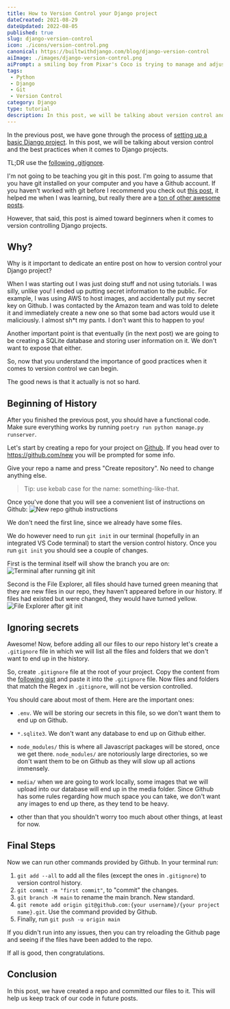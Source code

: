 ```yaml
---
title: How to Version Control your Django project
dateCreated: 2021-08-29
dateUpdated: 2022-08-05
published: true
slug: django-version-control
icon: ./icons/version-control.png
canonical: https://builtwithdjango.com/blog/django-version-control
aiImage: ./images/django-version-control.png
aiPrompt: a smiling boy from Pixar's Coco is trying to manage and adjust git branches which are real and 3d, cartoon style
tags:
 - Python
 - Django
 - Git
 - Version Control
category: Django
type: tutorial
description: In this post, we will be talking about version control and the best practices when it comes to Django projects.
---
```


In the previous post, we have gone through the process of [setting up a basic Django project](https://builtwithdjango.com/blog/basic-django-setup). In this post, we will be talking about version control and the best practices when it comes to Django projects.

TL;DR use the [following .gitignore](https://gist.github.com/rasulkireev/1412ab0c3585ab8ffa50764e68f2d6d7).

I'm not going to be teaching you git in this post. I'm going to assume that you have git installed on your computer and you have a Github account. If you haven't worked with git before I recommend you check out [this post](https://phoenixnap.com/kb/how-to-use-git), it helped me when I was learning, but really there are a [ton of other awesome posts](https://duckduckgo.com/?q=how+to+git&ia=web).

However, that said, this post is aimed toward beginners when it comes to version controlling Django projects.

## Why?

Why is it important to dedicate an entire post on how to version control your Django project?

When I was starting out I was just doing stuff and not using tutorials. I was silly, unlike you! I ended up putting secret information to the public. For example, I was using AWS to host images, and accidentally put my secret key on Github. I was contacted by the Amazon team and was told to delete it and immediately create a new one so that some bad actors would use it maliciously. I almost sh\*t my pants. I don't want this to happen to you!

Another important point is that eventually (in the next post) we are going to be creating a SQLite database and storing user information on it. We don't want to expose that either.

So, now that you understand the importance of good practices when it comes to version control we can begin.

The good news is that it actually is not so hard.

## Beginning of History

After you finished the previous post, you should have a functional code. Make sure everything works by running `poetry run python manage.py runserver`.

Let's start by creating a repo for your project on [Github](https://github.com). If you head over to https://github.com/new you will be prompted for some info.

Give your repo a name and press "Create repository". No need to change anything else.

> Tip: use kebab case for the name: something-like-that.

Once you've done that you will see a convenient list of instructions on Github:
![New repo github instructions](https://res.cloudinary.com/built-with-django/image/upload/v1651024342/blog-images/new_repo_github_instructions_20220426204620_cscxm4.png)

We don't need the first line, since we already have some files.

We do however need to run `git init`  in our terminal (hopefully in an integrated VS Code terminal) to start the version control history. Once you run `git init` you should see a couple of changes.

First is the terminal itself will show the branch you are on:
![Terminal after running git init](https://res.cloudinary.com/built-with-django/image/upload/v1651024342/blog-images/terminal_after_running_git_init_20220426205310_xkhzjh.png)

Second is the File Explorer, all files should have turned green meaning that they are new files in our repo, they haven't appeared before in our history. If files had existed but were changed, they would have turned yellow.
![File Explorer after git init](https://res.cloudinary.com/built-with-django/image/upload/v1651024342/blog-images/file_explorer_after_git_init_20220426205435_exi43i.png)

## Ignoring secrets

Awesome! Now, before adding all our files to our repo history let's create a `.gitignore` file in which we will list all the files and folders that we don't want to end up in the history.

So, create `.gitignore` file at the root of your project. Copy the content from the [following gist](https://gist.github.com/rasulkireev/1412ab0c3585ab8ffa50764e68f2d6d7) and paste it into the `.gitignore` file. Now files and folders that match the Regex in `.gitignore`, will not be version controlled.

You should care about most of them. Here are the important ones:

- `.env`. We will be storing our secrets in this file, so we don't want them to end up on Github.

- `*.sqlite3`. We don't want any database to end up on Github either.

- `node_modules/` this is where all Javascript packages will be stored, once we get there. `node_modules/` are notoriously large directories, so we don't want them to be on Github as they will slow up all actions immensely.

- `media/` when we are going to work locally, some images that we will upload into our database will end up in the media folder. Since Github has some rules regarding how much space you can take, we don't want any images to end up there, as they tend to be heavy.

- other than that you shouldn't worry too much about other things, at least for now.

## Final Steps

Now we can run other commands provided by Github. In your terminal run:

1. `git add --all` to add all the files (except the ones in `.gitignore`) to version control history.
2. `git commit -m "first commit"`, to "commit" the changes.
3. `git branch -M main` to rename the main branch. New standard.
4. `git remote add origin git@github.com:{your username}/{your project name}.git`. Use the command provided by Github.
5. Finally, run `git push -u origin main`

If you didn't run into any issues, then you can try reloading the Github page and seeing if the files have been added to the repo.

If all is good, then congratulations.

## Conclusion

In this post, we have created a repo and committed our files to it. This will help us keep track of our code in future posts.
